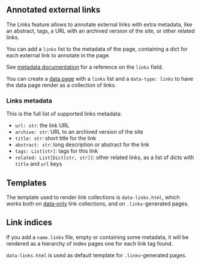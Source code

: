 ## Annotated external links

The Links feature allows to annotate external links with extra metadata, like
an abstract, tags, a URL with an archived version of the site, or other related
links.

You can add a `links` list to the metadata of the page, containing a dict for
each external link to annotate in the page.

See [metadata documentation](metadata.md) for a reference on the `links` field.

You can create a [data page](data.md) with a `links` list and a `data-type:
links` to have the data page render as a collection of links.


### Links metadata

This is the full list of supported links metadata:

* `url: str`: the link URL
* `archive: str`: URL to an archived version of the site
* `title: str`: short title for the link
* `abstract: str`: long description or abstract for the link
* `tags: List[str]`: tags for this link
* `related: List[Dict[str, str]]`: other related links, as a list of dicts with
  `title` and `url` keys


## Templates

The template used to render link collections is `data-links.html`, which works
both on [data-only](data.md) link collections, and on `.links`-generated pages.


## Link indices

If you add a `name.links` file, empty or containing some metadata, it will be
rendered as a hierarchy of index pages one for each link tag found.

`data-links.html` is used as default template for `.links`-generated pages.
